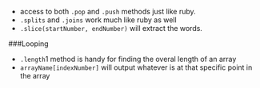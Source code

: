 * access to both `.pop` and `.push` methods just like ruby.
* `.splits` and `.joins` work much like ruby as well
* `.slice(startNumber, endNumber)` will extract the words.

###Looping

* `.length`1 method is handy for finding the overal length of an array
* `arrayName[indexNumber]` will output whatever is at that specific point in the array